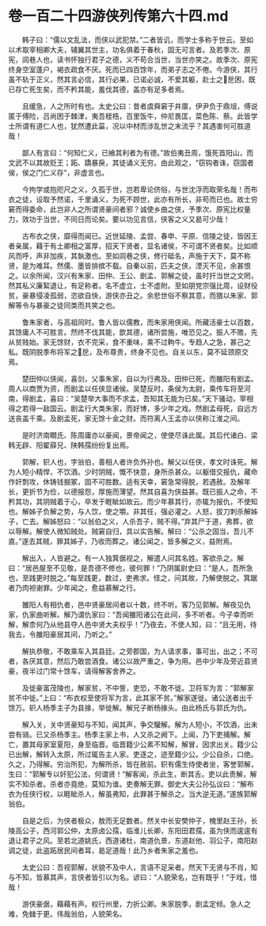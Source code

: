 # 卷一百二十四游侠列传第六十四.md

　　韩子曰：“儒以文乱法，而侠以武犯禁。”二者皆讥，而学士多称于世云。至如以术取宰相卿大夫，辅翼其世主，功名俱着于春秋，固无可言者。及若季次、原宪，闾巷人也，读书怀独行君子之德，义不苟合当世，当世亦笑之。故季次、原宪终身空室蓬户，褐衣疏食不厌。死而已四百馀年，而弟子志之不倦。今游侠，其行虽不轨于正义，然其言必信，其行必果，已诺必诚，不爱其躯，赴士之戹困，既已存亡死生矣，而不矜其能，羞伐其德，盖亦有足多者焉。

　　且缓急，人之所时有也。太史公曰：昔者虞舜窘于井廪，伊尹负于鼎俎，傅说匿于傅险，吕尚困于棘津，夷吾桎梏，百里饭牛，仲尼畏匡，菜色陈、蔡。此皆学士所谓有道仁人也，犹然遭此菑，况以中材而涉乱世之末流乎？其遇害何可胜道哉！

　　鄙人有言曰：“何知仁义，已飨其利者为有德。”故伯夷丑周，饿死首阳山，而文武不以其故贬王；跖、蹻暴戾，其徒诵义无穷。由此观之，“窃钩者诛，窃国者侯，侯之门仁义存”，非虚言也。

　　今拘学或抱咫尺之义，久孤于世，岂若卑论侪俗，与世沈浮而取荣名哉！而布衣之徒，设取予然诺，千里诵义，为死不顾世，此亦有所长，非苟而已也。故士穷窘而得委命，此岂非人之所谓贤豪间者邪？诚使乡曲之侠，予季次、原宪比权量力，效功于当世，不同日而论矣。要以功见言信，侠客之义又曷可少哉！

　　古布衣之侠，靡得而闻已。近世延陵、孟尝、春申、平原、信陵之徒，皆因王者亲属，藉于有土卿相之富厚，招天下贤者，显名诸侯，不可谓不贤者矣。比如顺风而呼，声非加疾，其埶激也。至如闾巷之侠，修行砥名，声施于天下，莫不称贤，是为难耳。然儒、墨皆排摈不载。自秦以前，匹夫之侠，湮灭不见，余甚恨之。以余所闻，汉兴有朱家、田仲、王公、剧孟、郭解之徒，虽时扞当世之文罔，然其私义廉絜退让，有足称者。名不虚立，士不虚附。至如朋党宗强比周，设财役贫，豪暴侵凌孤弱，恣欲自快，游侠亦丑之。余悲世俗不察其意，而猥以朱家、郭解等令与暴豪之徒同类而共笑之也。

　　鲁朱家者，与高祖同时。鲁人皆以儒教，而朱家用侠闻。所藏活豪士以百数，其馀庸人不可胜言。然终不伐其能，歆其德，诸所尝施，唯恐见之。振人不赡，先从贫贱始。家无馀财，衣不完采，食不重味，乘不过軥牛。专趋人之急，甚己之私。既阴脱季布将军之戹，及布尊贵，终身不见也。自关以东，莫不延颈原交焉。

　　楚田仲以侠闻，喜剑，父事朱家，自以为行弗及。田仲已死，而雒阳有剧孟。周人以商贾为资，而剧孟以任侠显诸侯。吴楚反时，条侯为太尉，乘传车将至河南，得剧孟，喜曰：“吴楚举大事而不求孟，吾知其无能为已矣。”天下骚动，宰相得之若得一敌国云。剧孟行大类朱家，而好博，多少年之戏。然剧孟母死，自远方送丧盖千乘。及剧孟死，家无馀十金之财。而符离人王孟亦以侠称江淮之间。

　　是时济南瞷氏、陈周庸亦以豪闻，景帝闻之，使使尽诛此属。其后代诸白、梁韩无辟、阳翟薛兄、陕韩孺纷纷复出焉。

　　郭解，轵人也，字翁伯，善相人者许负外孙也。解父以任侠，孝文时诛死。解为人短小精悍，不饮酒。少时阴贼，慨不快意，身所杀甚众。以躯借交报仇，藏命作奸剽攻，休铸钱掘冢，固不可胜数。适有天幸，窘急常得脱，若遇赦。及解年长，更折节为俭，以德报怨，厚施而薄望。然其自喜为侠益甚。既已振人之命，不矜其功，其阴贼着于心，卒发于睚眦如故云。而少年慕其行，亦辄为报仇，不使知也。解姊子负解之势，与人饮，使之嚼。非其任，强必灌之。人怒，拔刀刺杀解姊子，亡去。解姊怒曰：“以翁伯之义，人杀吾子，贼不得。”弃其尸于道，弗葬，欲以辱解。解使人微知贼处。贼窘自归，具以实告解。解曰：“公杀之固当，吾儿不直。”遂去其贼，罪其姊子，乃收而葬之。诸公闻之，皆多解之义，益附焉。

　　解出入，人皆避之。有一人独箕倨视之，解遣人问其名姓。客欲杀之。解曰：“居邑屋至不见敬，是吾德不修也，彼何罪！”乃阴属尉史曰：“是人，吾所急也，至践更时脱之。”每至践更，数过，吏弗求。怪之，问其故，乃解使脱之。箕踞者乃肉袒谢罪。少年闻之，愈益慕解之行。

　　雒阳人有相仇者，邑中贤豪居间者以十数，终不听。客乃见郭解。解夜见仇家，仇家曲听解。解乃谓仇家曰：“吾闻雒阳诸公在此间，多不听者。今子幸而听解，解柰何乃从他县夺人邑中贤大夫权乎！”乃夜去，不使人知，曰：“且无用，待我去，令雒阳豪居其间，乃听之。”

　　解执恭敬，不敢乘车入其县廷。之旁郡国，为人请求事，事可出，出之；不可者，各厌其意，然后乃敢尝酒食。诸公以故严重之，争为用。邑中少年及旁近县贤豪，夜半过门常十馀车，请得解客舍养之。

　　及徙豪富茂陵也，解家贫，不中訾，吏恐，不敢不徙。卫将军为言：“郭解家贫不中徙。”上曰：“布衣权至使将军为言，此其家不贫。”解家遂徙。诸公送者出千馀万。轵人杨季主子为县掾，举徙解。解兄子断杨掾头。由此杨氏与郭氏为仇。

　　解入关，关中贤豪知与不知，闻其声，争交驩解。解为人短小，不饮酒，出未尝有骑。已又杀杨季主。杨季主家上书，人又杀之阙下。上闻，乃下吏捕解。解亡，置其母家室夏阳，身至临晋。临晋籍少公素不知解，解冒，因求出关。籍少公已出解，解转入太原，所过辄告主人家。吏逐之，迹至籍少公。少公自杀，口绝。久之，乃得解。穷治所犯，为解所杀，皆在赦前。轵有儒生侍使者坐，客誉郭解，生曰：“郭解专以奸犯公法，何谓贤！”解客闻，杀此生，断其舌。吏以此责解，解实不知杀者。杀者亦竟绝，莫知为谁。吏奏解无罪。御史大夫公孙弘议曰：“解布衣为任侠行权，以睚眦杀人，解虽弗知，此罪甚于解杀之。当大逆无道。”遂族郭解翁伯。

　　自是之后，为侠者极众，敖而无足数者。然关中长安樊仲子，槐里赵王孙，长陵高公子，西河郭公仲，太原卤公孺，临淮儿长卿，东阳田君孺，虽为侠而逡逡有退让君子之风。至若北道姚氏，西道诸杜，南道仇景，东道赵他、羽公子，南阳赵调之徒，此盗跖居民间者耳，曷足道哉！此乃乡者朱家之羞也。

　　太史公曰：吾视郭解，状貌不及中人，言语不足采者。然天下无贤与不肖，知与不知，皆慕其声，言侠者皆引以为名。谚曰：“人貌荣名，岂有既乎！”于戏，惜哉！

　　游侠豪倨，藉藉有声。权行州里，力折公卿。朱家脱季，剧孟定倾。急人之难，免雠于更。伟哉翁伯，人貌荣名。